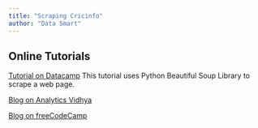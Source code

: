 ```yaml
---
title: "Scraping Cricinfo"
author: "Data Smart"
---
```



## Online Tutorials 

[Tutorial on Datacamp](https://www.datacamp.com/community/tutorials/web-scraping-using-python)
This tutorial uses Python Beautiful Soup Library to scrape a web page. 

[Blog on Analytics Vidhya](https://www.analyticsvidhya.com/blog/2015/10/beginner-guide-web-scraping-beautiful-soup-python/)


[Blog on freeCodeCamp](https://www.freecodecamp.org/news/how-to-scrape-websites-with-python-and-beautifulsoup-5946935d93fe/)



